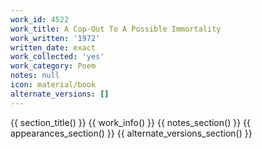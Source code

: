 ```yaml
---
work_id: 4522
work_title: A Cop-Out To A Possible Immortality
work_written: '1972'
written_date: exact
work_collected: 'yes'
work_category: Poem
notes: null
icon: material/book
alternate_versions: []
---
```


{{ section_title() }}
{{ work_info() }}
{{ notes_section() }}
{{ appearances_section() }}
{{ alternate_versions_section() }}